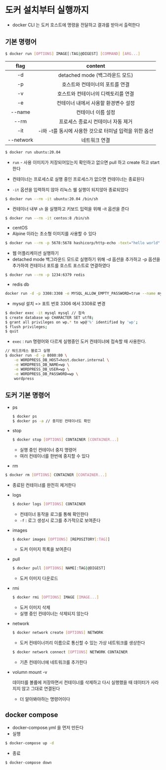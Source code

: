 # 도커 설치부터 실행까지

- docker CLI 는 도커 호스트에 명령을 전달하고 결과를 받아서 출력한다 

## 기본 명령어

```bash
$ docker run [OPTIONS] IMAGE[:TAG|@DIGEST] [COMMAND] [ARG...]
```

|   flag    |                        content                         |
| :-------: | :----------------------------------------------------: |
|    -d     |            detached mode (백그라운드 모드)             |
|    -p     |            호스트와 컨테이너의 포트를 연결             |
|    -v     |          호스트와 컨테이너의 디렉토리를 연결           |
|    -e     |          컨테이너 내에서 사용할 환경변수 설정          |
|  --name   |                   컨테이너 이름 설정                   |
|   --rm    |           프로세스 종료시 컨테이너 자동 제거           |
|    -it    | -i와 -t를 동시에 사용한 것으로 터미널 입력을 위한 옵션 |
| --network |                     네트워크 연결                      |

```bash
$ docker run ubuntu:20.04
```

- `run` - 사용 이미지가 저장되어있는지 확인하고 없으면 pull 하고 create 하고 start 한다 

- 컨테이너는 프로세스로 실행 중인 프로세스가 없으면 컨테이너는 종료된다 

- `-it` 옵션을 입력하지 않아 리눅스 쉘 실행이 되지않아 종료되었다

```bash
$ docker run --rm -it ubuntu:20.04 /bin/sh
```

- 컨테이너 내부 `sh` 을 실행하고 키보드 입력을 위해 -it 옵션을 준다 

```bash
$ docker run --rm -it centos:8 /bin/sh
```

- centOS
- Alpine 이라는 초소형 이미지를 사용할 수 있다

```bash
$ docker run --rm -p 5678:5678 hashicorp/http-echo -text="hello world"
```

- 웹 어플리케이션 실행하기
- detached mode 백그라운드 모드로 실행하기 위해 -d 옵션을 추가하고 -p 옵션을 추가하여 컨테이너 포트를 호스트 포스트로 연결하였다

```bash
$ docker run --rm -p 1234:6379 redis
```

- redis db

```bash
docker run -d -p 3308:3308 -e MYSQL_ALLOW_EMPTY_PASSWORD=true --name mysql mysql:5.7
```

- mysql 설치 => 포트 번호 3306 에서 3308로 변경

```bash
$ docker exec -it mysql mysql // 접속
$ create database wp CHARACTER SET utf8;
$ grant all privileges on wp.* to wp@'%' identified by 'wp';
$ flush privileges;
$ quit
```

- `exec` : run 명령어와 다르게 실행중인 도커 컨테이너에 접속할 때 사용한다.

```bash
// 워드프레스 블로그 실행
$ docker run -d -p 8080:80 \
	-e WORDPRESS_DB_HOST=host.docker.internal \
	-e WORDPRESS_DB_NAME=wp \
	-e WORDPRESS_DB_USER=wp \
	-e WORDPRESS_DB_PASSWORD=wp \
	wordpress
```

## 도커 기본 명령어

- ps 

  ```bash
  $ docker ps
  $ docker ps -a // 중지된 컨테이너도 확인
  ```

- stop

  ```bash
  $ docker stop [OPTIONS] CONTAINER [CONTAINER...]
  ```

  - 실행 중인 컨테이너 중지 명령어
  - 여러 컨테이너를 한번에 중지할 수 있다 

-  rm

  ```bash
  $ docker rm [OPTIONS] CONTAINER [CONTAINER...]
  ```

  - 종료된 컨테이너를 완전히 제거한다 

- logs

  ```bash
  $ docker logs [OPTIONS] CONTAINER
  ```

  - 컨테이너 동작을 로그를 통해 확인한다
  - `-f` : 로그 생성시 로그를 추가적으로 보여준다 

- images

  ```bash
  $ docker images [OPTIONS] [REPOSITORY[:TAG]]
  ```

  - 도커 이미지 목록을 보여준다 

- pull

  ```bash
  $ docker pull [OPTIONS] NAME[:TAG|@DIGEST]
  ```

  - 도커 이미지 다운로드

- rmi

  ```bash
  $ docker rmi [OPTIONS] IMAGE [IMAGE...]
  ```

  - 도커 이미지 삭제 
  - 실행 중인 컨테이너는 삭제되지 않는다

- network 

  ```bash
  $ docker network create [OPTIONS] NETWORK
  ```

  - 도커 컨테이너끼리 이름으로 통신할 수 있는 가상 네트워크를 생상한다

  ```bash
  $ docker network connect [OPTIONS] NETWORK CONTAINER
  ```

  - 기존 컨테이너에 네트워크를 추가한다 

- volumn mount -v

  데이터를 볼륨에 저장하면서 컨테이너를 삭제하고 다시 실행했을 때 데이터가 사라지지 않고 그대로 연결된다

  - 더 알아봐야하는 명령어이다

## docker compose

- docker-compose.yml 을 먼저 만든다
- 실행

```bash
$ docker-compose up -d
```

- 종료

```bash
$ docker-compose down
```

